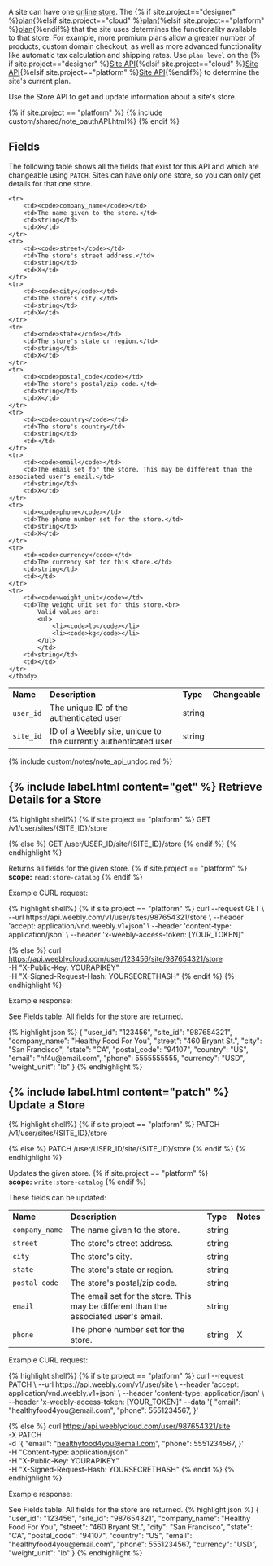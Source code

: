 A site can have one [online store](https://hc.weebly.com/hc/en-us/articles/227184547-Parts-and-Pieces-of-a-Weebly-Online-Store). The {% if site.project=="designer" %}[plan](ds_gs_plans.html){%elsif site.project=="cloud" %}[plan](cl_gs_plans.html){%elsif site.project=="platform" %}[plan](https://www.weebly.com/pricing){%endif%} that the site uses determines the functionality available to that store. For example, more premium plans allow a greater number of products, custom domain checkout, as well as more advanced functionality like automatic tax calculation and shipping rates. Use `plan_level` on the {% if site.project=="designer" %}[Site API](ds_api_site.html){%elsif site.project=="cloud" %}[Site API](cl_api_site.html){%elsif site.project=="platform" %}[Site API](pf_api_site.html){%endif%} to determine the site's current plan.

Use the Store API to get and update information about a site's store.

{% if site.project == "platform" %}
{% include custom/shared/note_oauthAPI.html%}
{% endif %}
<h2>Fields</h2>

The following table shows all the fields that exist for this API and which are changeable using `PATCH`. Sites can have only one store, so you can only get details for that one store.
<table>
    <tbody>
    <tr>
        <td><strong>Name</strong></td>
        <td><strong>Description</strong></td>
        <td><strong>Type</strong></td>
        <td><strong>Changeable</strong></td>
    </tr>
    <tr>
        <td>​<code>user_id</code></td>
        <td>The unique ID of the authenticated user</td>
        <td>string</td>
        <td></td>
    </tr>
    <tr>
        <td><code>site_id</code></td>
        <td>ID of a Weebly site, unique to the currently authenticated user​</td>
        <td>string</td>
        <td></td>
    </tr>

    <tr>
        <td><code>company_name</code></td>
        <td>The name given to the store.</td>
        <td>string</td>
        <td>X</td>
    </tr>
    <tr>
        <td><code>street</code></td>
        <td>The store's street address.</td>
        <td>string</td>
        <td>X</td>
    </tr>
    <tr>
        <td><code>city</code></td>
        <td>The store's city.</td>
        <td>string</td>
        <td>X</td>
    </tr>
    <tr>
        <td><code>state</code></td>
        <td>The store's state or region.</td>
        <td>string</td>
        <td>X</td>
    </tr>
    <tr>
        <td><code>postal_code</code></td>
        <td>The store's postal/zip code.</td>
        <td>string</td>
        <td>X</td>
    </tr>
    <tr>
        <td><code>country</code></td>
        <td>The store's country</td>
        <td>string</td>
        <td></td>
    </tr>
    <tr>
        <td><code>email</code></td>
        <td>The email set for the store. This may be different than the associated user's email.</td>
        <td>string</td>
        <td>X</td>
    </tr>
    <tr>
        <td><code>phone</code></td>
        <td>The phone number set for the store.</td>
        <td>string</td>
        <td>X</td>
    </tr>
    <tr>
        <td><code>currency</code></td>
        <td>The currency set for this store.</td>
        <td>string</td>
        <td></td>
    </tr>
    <tr>
        <td><code>weight_unit</code></td>
        <td>The weight unit set for this store.<br>
            Valid values are:
            <ul>
                <li><code>lb</code></li>
                <li><code>kg</code></li>
            </ul>
            </td>
        <td>string</td>
        <td></td>
    </tr>
    </tbody>
</table>
{% include custom/notes/note_api_undoc.md %}


<h2>{% include label.html content="get" %} Retrieve Details for a Store</h2>
{% highlight shell%}
{% if site.project == "platform" %}
GET /v1/user/sites/{SITE_ID}/store

{% else %}
GET /user/USER_ID/site/{SITE_ID}/store
{% endif %}
{% endhighlight %}

Returns all fields for the given store.
{% if site.project == "platform" %}
<br>
**scope:** `read:store-catalog`
{% endif %}

<p class="codeTitle">Example CURL request:</p>
{% highlight shell%}
{% if site.project == "platform" %}
curl --request GET \
--url https://api.weebly.com/v1/user/sites/987654321/store \
--header 'accept: application/vnd.weebly.v1+json' \
--header 'content-type: application/json' \
--header 'x-weebly-access-token: [YOUR_TOKEN]"

{% else %}
curl https://api.weeblycloud.com/user/123456/site/987654321/store \
-H "X-Public-Key: YOURAPIKEY" \
-H "X-Signed-Request-Hash: YOURSECRETHASH"
{% endif %}
{% endhighlight %}

<p class="codeTitle">Example response:</p>
<p>See Fields table. All fields for the store are returned.</p>
{% highlight json %}
{
    "user_id": "123456",
    "site_id": "987654321",
    "company_name": "Healthy Food For You",
    "street": "460 Bryant St.",
    "city": "San Francisco",
    "state": "CA",
    "postal_code": "94107",
    "country": "US",
    "email": "hf4u@email.com",
    "phone": 5555555555,
    "currency": "USD",
    "weight_unit": "lb"
}
{% endhighlight %}

<h2>{% include label.html content="patch" %} Update a Store</h2>
{% highlight shell%}
{% if site.project == "platform" %}
PATCH /v1/user/sites/{SITE_ID}/store

{% else %}
PATCH /user/USER_ID/site/{SITE_ID}/store
{% endif %}
{% endhighlight %}

Updates the given store.
{% if site.project == "platform" %}
<br>
**scope:** `write:store-catalog`
{% endif %}


These fields can be updated:

<table>
    <tr>
        <td><strong>Name</strong></td>
        <td><strong>Description</strong></td>
        <td><strong>Type</strong></td>
        <td><strong>Notes</strong></td>
    </tr>
    <tr>
        <td><code>company_name</code></td>
        <td>The name given to the store.</td>
        <td>string</td>
        <td></td>
    </tr>
    <tr>
        <td><code>street</code></td>
        <td>The store's street address.</td>
        <td>string</td>
        <td></td>
    </tr>
    <tr>
        <td><code>city</code></td>
        <td>The store's city.</td>
        <td>string</td>
        <td></td>
    </tr>
    <tr>
        <td><code>state</code></td>
        <td>The store's state or region.</td>
        <td>string</td>
        <td></td>
    </tr>
    <tr>
        <td><code>postal_code</code></td>
        <td>The store's postal/zip code.</td>
        <td>string</td>
        <td></td>
    </tr>
    <!--
    <tr>
        <td><code>country</code></td>
        <td>The store's country</td>
        <td>string</td>
        <td>Note that the <code>PATCH</code> call accepts any text as a string, but the <code>GET</code> call returns the country's ISO 3166 Alpha 2 code (for example, US).</td>
    </tr> -->
    <tr>
        <td><code>email</code></td>
        <td>The email set for the store. This may be different than the associated user's email.</td>
        <td>string</td>
        <td></td>
    </tr>
    <tr>
        <td><code>phone</code></td>
        <td>The phone number set for the store.</td>
        <td>string</td>
        <td>X</td>
    </tr>
</table>

<p class="codeTitle">Example CURL request:</p>
{% highlight shell%}
{% if site.project == "platform" %}
curl --request PATCH \
--url https://api.weebly.com/v1/user/site \
--header 'accept: application/vnd.weebly.v1+json' \
--header 'content-type: application/json' \
--header 'x-weebly-access-token: [YOUR_TOKEN]"
--data '{
            "email": "healthyfood4you@email.com",
            "phone": 5551234567,
        }'

{% else %}
curl https://api.weeblycloud.com/user/987654321/site \
-X PATCH \
-d '{
        "email": "healthyfood4you@email.com",
        "phone": 5551234567,
    }' \
-H "Content-type: application/json" \
-H "X-Public-Key: YOURAPIKEY" \
-H "X-Signed-Request-Hash: YOURSECRETHASH"
{% endif %}
{% endhighlight %}

<p class="codeTitle">Example response:</p>
See Fields table. All fields for the store are returned.
{% highlight json %}
{
    "user_id": "123456",
    "site_id": "987654321",
    "company_name": "Healthy Food For You",
    "street": "460 Bryant St.",
    "city": "San Francisco",
    "state": "CA",
    "postal_code": "94107",
    "country": "US",
    "email": "healthyfood4you@email.com",
    "phone": 5551234567,
    "currency": "USD",
    "weight_unit": "lb"
}
{% endhighlight %}
